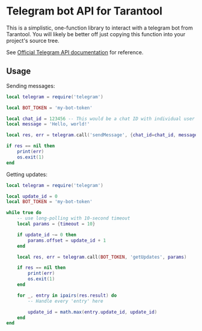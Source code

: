 # Telegram bot API for Tarantool

This is a simplistic, one-function library to interact with a telegram
bot from Tarantool. You will likely be better off just copying this
function into your project's source tree.

See [Official Telegram API documentation](https://core.telegram.org/bots/api) for reference.

## Usage

Sending messages:

```lua
local telegram = require('telegram')

local BOT_TOKEN = 'my-bot-token'

local chat_id = 123456 -- This would be a chat ID with individual user or a groupchat
local message = 'Hello, world!'

local res, err = telegram.call('sendMessage', {chat_id=chat_id, message=message})

if res == nil then
    print(err)
    os.exit(1)
end
```


Getting updates:

```lua
local telegram = require('telegram')

local update_id = 0
local BOT_TOKEN = 'my-bot-token'

while true do
    -- use long-polling with 10-second timeout
    local params = {timeout = 10}

    if update_id ~= 0 then
        params.offset = update_id + 1
    end

    local res, err = telegram.call(BOT_TOKEN, 'getUpdates', params)

    if res == nil then
        print(err)
        os.exit(1)
    end

    for _, entry in ipairs(res.result) do
        -- Handle every 'entry' here

        update_id = math.max(entry.update_id, update_id)
    end
end

```
